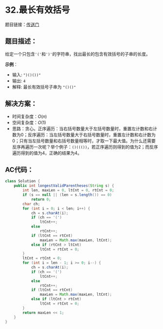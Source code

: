 # 32.最长有效括号
题目链接：[传送门](https://leetcode-cn.com/problems/longest-valid-parentheses/)

## 题目描述：
给定一个只包含`'('`和`')'`的字符串，找出最长的包含有效括号的子串的长度。

**示例**：

- 输入: `")()())"`
- 输出: `4`
- 解释: 最长有效括号子串为 `"()()"`

## 解决方案：
- 时间复杂度：$O(n)$
- 空间复杂度：$O(1)$
- 思路：贪心。正序遍历：当右括号数量大于左括号数量时，重置左计数和右计数为0；反序遍历：当左括号数量大于右括号数量时，重置左计数和右计数为0；只有当左括号数量和右括号数量相等时，才取一下最大值。为什么还需要反序再遍历一次呢？举个例子：`()((())`，若正序遍历则得到的值为2；而反序遍历得到的值为4，正确的结果为4。

## AC代码：
```java
class Solution {
	public int longestValidParentheses(String s) {
		int len, maxLen = 0, ltCnt = 0, rtCnt = 0;
		if (s == null || (len = s.length()) == 0)
			return 0;
		char ch;
		for (int i = 0; i < len; i++) {
			ch = s.charAt(i);
			if (ch == '(')
				ltCnt++;
			else
				rtCnt++;
			if (ltCnt == rtCnt)
				maxLen = Math.max(maxLen, ltCnt);
			else if (rtCnt > ltCnt)
				ltCnt = rtCnt = 0;
		}
		ltCnt = rtCnt = 0;
		for (int i = len - 1; i >= 0; i--) {
			ch = s.charAt(i);
			if (ch == '(')
				ltCnt++;
			else
				rtCnt++;
			if (ltCnt == rtCnt)
				maxLen = Math.max(maxLen, ltCnt);
			else if (ltCnt > rtCnt)
				ltCnt = rtCnt = 0;
		}
		return maxLen << 1;
	}
}
```